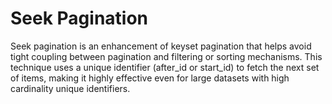 # Seek Pagination

Seek pagination is an enhancement of keyset pagination that helps avoid tight coupling between pagination and filtering or sorting mechanisms. This technique uses a unique identifier (after_id or start_id) to fetch the next set of items, making it highly effective even for large datasets with high cardinality unique identifiers. 
